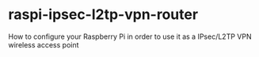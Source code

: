 # raspi-ipsec-l2tp-vpn-router
How to configure your Raspberry Pi in order to use it as a IPsec/L2TP VPN wireless access point
